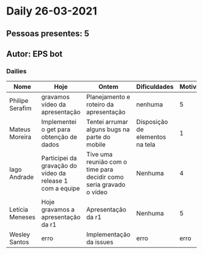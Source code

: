 # Daily 26-03-2021

## Pessoas presentes: 5

## Autor: EPS bot

### Dailies

|Nome | Hoje| Ontem| Dificuldades|Motivação|
| --- | --- | --- | --- |---|
|Philipe Serafim|gravamos vídeo da apresentação|Planejamento e roteiro da apresentação|nenhuma|5|
|Mateus Moreira|Implementei o get para obtenção de dados|Tentei arrumar alguns bugs na parte do mobile|Disposição de elementos na tela|1|
|Iago Andrade|Participei da gravação do vídeo da release 1 com a equipe|Tive uma reunião com o time para decidir como seria gravado o vídeo|Nenhuma|4|
|Letícia Meneses|Hoje gravamos a apresentação da r1|Apresentação da r1|Nenhuma|5|
|Wesley Santos|erro|Implementação da issues|erro|erro|

